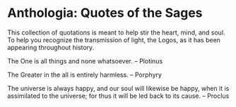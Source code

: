 # Anthologia: Quotes of the Sages

This collection of quotations is meant to help stir the heart, mind, and soul. To help you recognize the transmission of light, the Logos, as it has been appearing throughout history.
 
The One is all things and none whatsoever.
– Plotinus

The Greater in the all is entirely harmless.
– Porphyry

The universe is always happy, and our soul will likewise be happy, when it is assimilated to the universe; for thus it will be led back to its cause.
– Proclus
